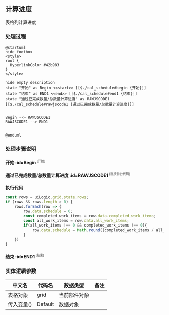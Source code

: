 ## 计算进度 <!-- {docsify-ignore-all} -->

   表格列计算进度

### 处理过程

```plantuml
@startuml
hide footbox
<style>
root {
  HyperlinkColor #42b983
}
</style>

hide empty description
state "开始" as Begin <<start>> [[$./cal_schedule#begin {开始}]]
state "结束" as END1 <<end>> [[$./cal_schedule#end1 {结束}]]
state "通过已完成数量/总数量计算进度" as RAWJSCODE1  [[$./cal_schedule#rawjscode1 {通过已完成数量/总数量计算进度}]]


Begin --> RAWJSCODE1
RAWJSCODE1 --> END1


@enduml
```


### 处理步骤说明

#### 开始 :id=Begin<sup class="footnote-symbol"> <font color=gray size=1>[开始]</font></sup>




#### 通过已完成数量/总数量计算进度 :id=RAWJSCODE1<sup class="footnote-symbol"> <font color=gray size=1>[直接前台代码]</font></sup>



<p class="panel-title"><b>执行代码</b></p>

```javascript
const rows = uiLogic.grid.state.rows;
if (rows && rows.length > 0) {
	rows.forEach(row => {
        row.data.schedule = 0;
		const completed_work_items = row.data.completed_work_items;
        const all_work_items = row.data.all_work_items;
        if(all_work_items !== 0 && completed_work_items !== 0){
            row.data.schedule = Math.round((completed_work_items / all_work_items) * 100);
        }
	})
}
```

#### 结束 :id=END1<sup class="footnote-symbol"> <font color=gray size=1>[结束]</font></sup>






### 实体逻辑参数

|    中文名   |    代码名    |  数据类型      |备注 |
| --------| --------| --------  | --------   |
|表格对象|grid|当前部件对象||
|传入变量(<i class="fa fa-check"/></i>)|Default|数据对象||

